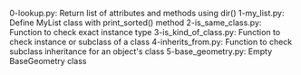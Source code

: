 0-lookup.py: Return list of attributes and methods using dir()
1-my_list.py: Define MyList class with print_sorted() method
2-is_same_class.py: Function to check exact instance type
3-is_kind_of_class.py: Function to check instance or subclass of a class
4-inherits_from.py: Function to check subclass inheritance for an object's class
5-base_geometry.py: Empty BaseGeometry class
